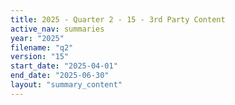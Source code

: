 ```yaml
---
title: 2025 - Quarter 2 - 15 - 3rd Party Content
active_nav: summaries
year: "2025"
filename: "q2"
version: "15"
start_date: "2025-04-01"
end_date: "2025-06-30"
layout: "summary_content"
---
```

